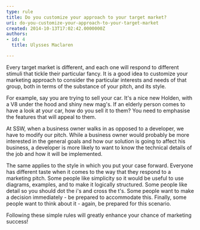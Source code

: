 ```yaml
---
type: rule
title: Do you customize your approach to your target market?
uri: do-you-customize-your-approach-to-your-target-market
created: 2014-10-13T17:02:42.0000000Z
authors:
- id: 4
  title: Ulysses Maclaren

---
```


Every target market is different, and each one will respond to different stimuli that tickle their particular fancy. It is a good idea to customize your marketing approach to consider the particular interests and needs of that group, both in terms of the substance of your pitch, and its style.

For example, say you are trying to sell your car. It's a nice new Holden, with a V8 under the hood and shiny new mag's. If an elderly person comes to have a look at your car, how do you sell it to them? You need to emphasise the features that will appeal to them.​
 
At SSW, when a business owner walks in as opposed to a developer, we have to modify our pitch. While a business owner would probably be more interested in the general goals and how our solution is going to affect his business, a developer is more likely to want to know the technical details of the job and how it will be implemented.

The same applies to the style in which you put your case forward. Everyone has different taste when it comes to the way that they respond to a marketing pitch. Some people like simplicity so it would be useful to use diagrams, examples, and to make it logically structured. Some people like detail so you should dot the i's and cross the t's. Some people want to make a decision immediately - be prepared to accommodate this. Finally, some people want to think about it - again, be prepared for this scenario.

Following these simple rules will greatly enhance your chance of marketing success!​
